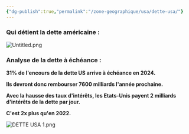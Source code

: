 ```yaml
---
{"dg-publish":true,"permalink":"/zone-geographique/usa/dette-usa/"}
---
```



### **Qui détient la dette américaine :**

![Untitled.png](/img/user/Data/Untitled.png)



### **Analyse de la dette à échéance :**

**31% de l'encours de la dette US arrive à échéance en 2024.**

**Ils devront donc rembourser 7600 milliards l'année prochaine.**

**Avec la hausse des taux d'intérêts, les Etats-Unis payent 2 milliards d'intérêts de la dette par jour.**

**C'est 2x plus qu'en 2022.**


![DETTE USA 1.png](/img/user/Data/Sources/DETTE%20USA%201.png)